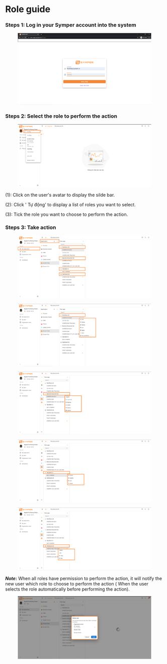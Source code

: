 # Role guide

### Steps 1: Log in your Symper account into the system

<figure><img src="../../.gitbook/assets/image (27).png" alt=""><figcaption></figcaption></figure>

### Steps 2: Select the role to perform the action

<figure><img src="../../.gitbook/assets/image (7).png" alt=""><figcaption></figcaption></figure>

(1): Click on the user's avatar to display the silde bar.

(2): Click ' Tự động' to display a list of roles you want to select.

(3): Tick the role you want to choose to perform the action.

### Steps 3: Take action

<figure><img src="../../.gitbook/assets/image (29).png" alt=""><figcaption></figcaption></figure>

<figure><img src="../../.gitbook/assets/image (15).png" alt=""><figcaption></figcaption></figure>

<figure><img src="../../.gitbook/assets/image (10).png" alt=""><figcaption></figcaption></figure>

<figure><img src="../../.gitbook/assets/image (20).png" alt=""><figcaption></figcaption></figure>

<figure><img src="../../.gitbook/assets/image (28).png" alt=""><figcaption></figcaption></figure>

_**Note**_**:** When all roles have permission to perform the action, it will notify the new user which role to choose to perform the action ( When the user selects the role automatically before performing the action).

<figure><img src="../../.gitbook/assets/image (16).png" alt=""><figcaption></figcaption></figure>
